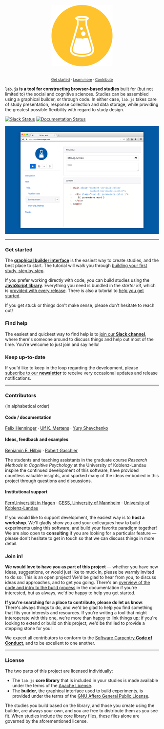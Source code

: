 <div align="center">
  <img src="docs/media/logo/yellow/dot_200.png">
</div><br>

<p align="center">
  <small>
    <a href="https://labjs.readthedocs.io/en/latest/tutorial/index.html">Get started</a> ·
    <a href="https://labjs.readthedocs.io/en/latest/">Learn more</a> ·
    <a href="https://labjs.readthedocs.io/en/latest/meta/contribute.html">Contribute</a>
  </small>
</p>

**`lab.js` is a tool for constructing browser-based studies** built for (but
not limited to) the social and cognitive sciences. Studies can be assembled
using a graphical builder, or through code. In either case, `lab.js` takes care
of study presentation, response collection and data storage, while providing
the greatest possible flexibility with regard to study design.

[![Slack Status](https://slackin-nmbrcrnchrs.herokuapp.com/badge.svg)](https://slackin-nmbrcrnchrs.herokuapp.com/)
[![Documentation Status](https://readthedocs.org/projects/labjs/badge/?version=latest)](http://labjs.readthedocs.io/en/latest/?badge=latest)

<div align="center">
  <img src="docs/media/promo/builder_teaser.png">
</div>

----

### Get started

The [**graphical builder interface**](https://labjs.felixhenninger.com) is the
easiest way to create studies, and the best place to start. The tutorial
will walk you through [building your first study, step by
step](https://labjs.readthedocs.io/en/latest/tutorial/index.html).

If you prefer working directly with code, you can build studies using the
[**JavaScript library**](https://labjs.readthedocs.io/en/latest/reference/index.html).
Everything you need is bundled in the *starter kit*, which is [provided with
every release](https://github.com/FelixHenninger/lab.js/releases/latest).
There is also a tutorial to [help you get started](https://labjs.readthedocs.io/en/latest/tutorial/index.html).

If you get stuck or things don't make sense, please don't hesitate to reach out!

### Find help

The easiest and quickest way to find help is to [join our **Slack
channel**](https://slackin-nmbrcrnchrs.herokuapp.com/), where there's someone
around to discuss things and help out most of the time. You're welcome to just
join and say hello!

### Keep up-to-date

If you'd like to keep in the loop regarding the development, please [subscribe
to our **newsletter**](http://eepurl.com/co0K9r) to receive very occasional
updates and release notifications.

----

### Contributors

(in alphabetical order)

#### Code / documentation

[Felix Henninger](http://felixhenninger.com) ·
[Ulf K. Mertens](http://www.psychologie.uni-heidelberg.de/ae/meth/team/mertens/) ·
[Yury Shevchenko](http://yuryshevchenko.com/)

#### Ideas, feedback and examples

[Benjamin E. Hilbig](https://cognition.uni-landau.de/hilbig) ·
[Robert Gaschler](https://www.fernuni-hagen.de/psychologie/psychologisches_institut/about_institute/departments/app_lme/staff/rgaschler/)

The students and teaching assistants in the graduate course *Research Methods
in Cognitive Psychology* at the University of Koblenz-Landau inspire the
continued development of this software, have provided countless valuable
insights, and sparked many of the ideas embodied in this project through
questions and discussions.

#### Institutional support

[FernUniversität in Hagen](https://www.fernuni-hagen.de/psychologie/psychologisches_institut/about_institute/departments/app_lme/) ·
[GESS, University of Mannheim](http://gess.uni-mannheim.de/) ·
[University of Koblenz-Landau](https://www.cognition.uni-landau.de/)

If you would like to support development, the easiest way is to **host a
workshop**. We'll gladly show you and your colleagues how to build experiments
using this software, and build your favorite paradigm together! We are also open
to **consulting** if you are looking for a particular feature — please don't
hesitate to get in touch so that we can discuss things in more detail.

### Join in!

**We would love to have you as part of this project** — whether you have new
ideas, suggestions, or would just like to muck in, please be warmly invited to
do so: This is an open project! We'd be glad to hear from you, to discuss ideas
and approaches, and to get you going. There's an [overview of the code and
intro to the build
process](https://labjs.readthedocs.io/en/latest/meta/contribute.html) in the
documentation if you're interested, but as always, we'd be happy to help you get
started.

**If you're searching for a place to contribute, please do let us know**:
There's always things to do, and we'd be glad to help you find something that
fits your interests and resources. If you're writing a tool that might
interoperate with this one, we're more than happy to link things up; if you're
looking to extend or build on this project, we'd be thrilled to provide a
stepping stone for you!

We expect all contributors to conform to the [Software Carpentry **Code of
Conduct**](https://software-carpentry.org/conduct/), and to be excellent to one
another.

----

### License

The two parts of this project are licensed individually:

* The `lab.js` **core library** that is included in your studies is made
  available under the terms of the [Apache License](/library/license).
* The **builder**, the graphical interface used to build experiments,
  is provided under the terms of the [GNU Affero General Public
  License](/builder/license).

The studies you build based on the library, and those you create using the
builder, are always your own, and you are free to distribute them as you see
fit. When studies include the core library files, these files alone are governed
by the aforementioned license.
